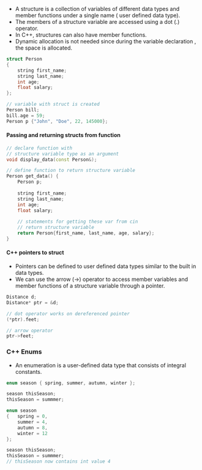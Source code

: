 - A structure is a collection of variables of different data types and member functions under a single name ( user defined data type).
- The members of a structure variable are accessed using a dot (.) operator.
- In C++, structures can also have member functions.
- Dynamic allocation is not needed since during the variable declaration , the space is allocated. 

``` c++
struct Person
{
    string first_name;
    string last_name;
    int age;
    float salary;
};

// variable with struct is created
Person bill;
bill.age = 59;
Person p {"John", "Doe", 22, 145000};
```

#### Passing and returning structs from function

``` c++
// declare function with
// structure variable type as an argument
void display_data(const Person&);

// define function to return structure variable
Person get_data() {
	Person p;
	
	string first_name;
	string last_name;
	int age;
	float salary;
	
	// statements for getting these var from cin
	// return structure variable
	return Person{first_name, last_name, age, salary};
}
```

#### C++ pointers to struct

- Pointers can be defined to user defined data types similar to the built in data types.
- We can use the arrow (->) operator to access member variables and member functions of a structure variable through a pointer.

``` c++
Distance d;
Distance* ptr = &d;

// dot operator works on dereferenced pointer
(*ptr).feet;

// arrow operator
ptr->feet;
```

### C++ Enums

- An enumeration is a user-defined data type that consists of integral constants.

``` c++
enum season { spring, summer, autumn, winter };

season thisSeason;
thisSeason = summmer;

enum season 
{   spring = 0, 
    summer = 4, 
    autumn = 8,
    winter = 12
};

season thisSeason;
thisSeason = summmer;
// thisSeason now contains int value 4


```